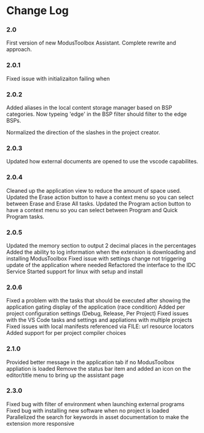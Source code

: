 # Change Log

### 2.0
First version of new ModusToolbox Assistant.  Complete rewrite and approach.

### 2.0.1
Fixed issue with initializaiton failing when

### 2.0.2
Added aliases in the local content storage manager based on BSP categories.  Now
typeing 'edge' in the BSP filter should filter to the edge BSPs.

Normalized the direction of the slashes in the project creator.

### 2.0.3
Updated how external documents are opened to use the vscode capabilites.

### 2.0.4
Cleaned up the application view to reduce the amount of space used.
Updated the Erase action button to have a context menu so you can select between Erase and Erase All tasks.
Updated the Program action button to have a context menu so you can select between Program and Quick Program tasks.

### 2.0.5
Updated the memory section to output 2 decimal places in the percentages
Added the ability to log information when the extension is downloading and installing ModusToolbox
Fixed issue with settings change not triggering update of the application where needed
Refactored the interface to the IDC Service
Started support for linux with setup and install

### 2.0.6
Fixed a problem with the tasks that should be executed after showing the application gating display of the application (race condition)
Added per project configuration settings (Debug, Release, Per Project)
Fixed issues with the VS Code tasks and settings and appliations with multiple projects
Fixed issues with local manifests referenced via FILE: url resource locators 
Added support for per project compiler choices

### 2.1.0
Provided better message in the application tab if no ModusToolbox appliation is loaded
Remove the status bar item and added an icon on the editor/title menu to bring up the assistant page

### 2.3.0
Fixed bug with filter of environment when launching external programs
Fixed bug with installing new software when no project is loaded
Parallelized the search for keywords in asset documentation to make the extension more responsive
